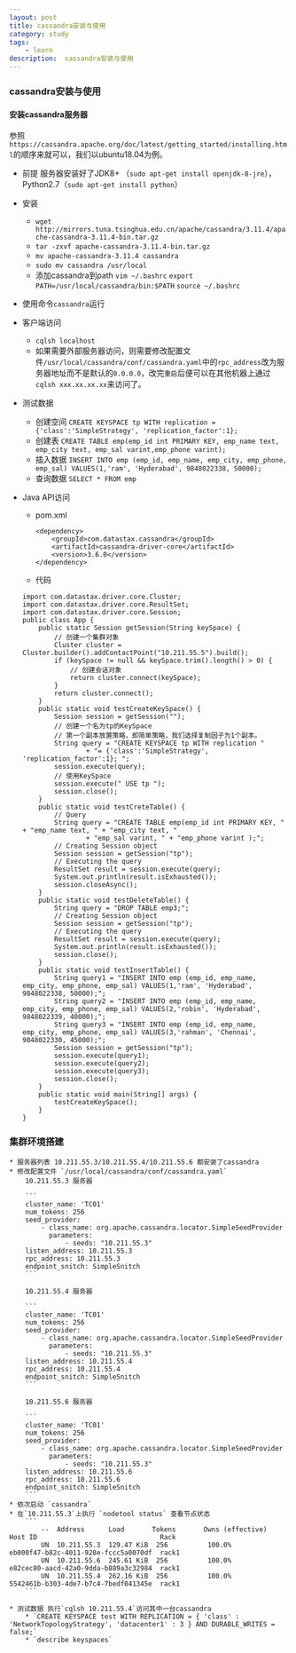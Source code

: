 ```yaml
---
layout: post
title: cassandra安装与使用
category: study
tags:
    - learn
description:  cassandra安装与使用
---
```



### cassandra安装与使用

#### 安装cassandra服务器
参照 `https://cassandra.apache.org/doc/latest/getting_started/installing.html`的顺序来就可以，我们以ubuntu18.04为例。

* 前提 服务器安装好了JDK8+ （`sudo apt-get install openjdk-8-jre`），Python2.7（`sudo apt-get install python`）

* 安装
	
	* `wget http://mirrors.tuna.tsinghua.edu.cn/apache/cassandra/3.11.4/apache-cassandra-3.11.4-bin.tar.gz`
	* `tar -zxvf apache-cassandra-3.11.4-bin.tar.gz`
	* `mv apache-cassandra-3.11.4 cassandra`
	* `sudo mv cassandra /usr/local`
	* 添加cassandra到path `vim ~/.bashrc` `export PATH=/usr/local/cassandra/bin:$PATH` `source ~/.bashrc`
* 使用命令`cassandra`运行

* 客户端访问
	* `cqlsh localhost`
	* 如果需要外部服务器访问，则需要修改配置文件`/usr/local/cassandra/conf/cassandra.yaml`中的`rpc_address`改为服务器地址而不是默认的`0.0.0.0`，改完`重启`后便可以在其他机器上通过`cqlsh xxx.xx.xx.xx`来访问了。
	
* 测试数据
	
	* 创建空间 `CREATE KEYSPACE tp WITH replication = {'class':'SimpleStrategy', 'replication_factor':1};`
	* 创建表  `CREATE TABLE emp(emp_id int PRIMARY KEY, emp_name text, emp_city text, emp_sal varint,emp_phone varint);`
	* 插入数据 `INSERT INTO emp (emp_id, emp_name, emp_city, emp_phone, emp_sal) VALUES(1,'ram', 'Hyderabad', 9848022338, 50000);`
	* 查询数据 `SELECT * FROM emp`

* Java API访问

	* pom.xml
		```
		<dependency>
			<groupId>com.datastax.cassandra</groupId>
			<artifactId>cassandra-driver-core</artifactId>
			<version>3.6.0</version>
		</dependency>
		```
	* 代码

	```
	import com.datastax.driver.core.Cluster;
	import com.datastax.driver.core.ResultSet;
	import com.datastax.driver.core.Session;
	public class App {
		public static Session getSession(String keySpace) {
			// 创建一个集群对象
			Cluster cluster = Cluster.builder().addContactPoint("10.211.55.5").build();
			if (keySpace != null && keySpace.trim().length() > 0) {
				// 创建会话对象
				return cluster.connect(keySpace);
			}
			return cluster.connect();
		}
		public static void testCreateKeySpace() {
			Session session = getSession("");
			// 创建一个名为tp的KeySpace
			// 第一个副本放置策略，即简单策略，我们选择复制因子为1个副本。
			String query = "CREATE KEYSPACE tp WITH replication "
					+ "= {'class':'SimpleStrategy', 'replication_factor':1}; ";
			session.execute(query);
			// 使用KeySpace
			session.execute(" USE tp ");
			session.close();
		}
		public static void testCreteTable() {
			// Query
			String query = "CREATE TABLE emp(emp_id int PRIMARY KEY, " + "emp_name text, " + "emp_city text, "
					+ "emp_sal varint, " + "emp_phone varint );";
			// Creating Session object
			Session session = getSession("tp");
			// Executing the query
			ResultSet result = session.execute(query);
			System.out.println(result.isExhausted());
			session.closeAsync();
		}
		public static void testDeleteTable() {
			String query = "DROP TABLE emp3;";
			// Creating Session object
			Session session = getSession("tp");
			// Executing the query
			ResultSet result = session.execute(query);
			System.out.println(result.isExhausted());
			session.close();
		}
		public static void testInsertTable() {
			String query1 = "INSERT INTO emp (emp_id, emp_name, emp_city, emp_phone, emp_sal) VALUES(1,'ram', 'Hyderabad', 9848022338, 50000);";
			String query2 = "INSERT INTO emp (emp_id, emp_name, emp_city, emp_phone, emp_sal) VALUES(2,'robin', 'Hyderabad', 9848022339, 40000);";
			String query3 = "INSERT INTO emp (emp_id, emp_name, emp_city, emp_phone, emp_sal) VALUES(3,'rahman', 'Chennai', 9848022330, 45000);";
			Session session = getSession("tp");
			session.execute(query1);
			session.execute(query2);
			session.execute(query3);
			session.close();
		}
		public static void main(String[] args) {
			testCreateKeySpace();
		}
	}
	```

### 集群环境搭建

	* 服务器列表 10.211.55.3/10.211.55.4/10.211.55.6 都安装了cassandra
	* 修改配置文件 `/usr/local/cassandra/conf/cassandra.yaml`
		10.211.55.3 服务器

		```
		cluster_name: 'TC01'
		num_tokens: 256
		seed_provider:
		    - class_name: org.apache.cassandra.locator.SimpleSeedProvider
		      parameters:
		          - seeds: "10.211.55.3"
		listen_address: 10.211.55.3
		rpc_address: 10.211.55.3
		endpoint_snitch: SimpleSnitch
		```

		10.211.55.4 服务器

		```
		cluster_name: 'TC01'
		num_tokens: 256
		seed_provider:
		    - class_name: org.apache.cassandra.locator.SimpleSeedProvider
		      parameters:
		          - seeds: "10.211.55.3"
		listen_address: 10.211.55.4
		rpc_address: 10.211.55.4
		endpoint_snitch: SimpleSnitch
		```

		10.211.55.6 服务器

		```
		cluster_name: 'TC01'
		num_tokens: 256
		seed_provider:
		    - class_name: org.apache.cassandra.locator.SimpleSeedProvider
		      parameters:
		          - seeds: "10.211.55.3"
		listen_address: 10.211.55.6
		rpc_address: 10.211.55.6
		endpoint_snitch: SimpleSnitch
		```
	* 依次启动 `cassandra`
	* 在`10.211.55.3`上执行 `nodetool status` 查看节点状态
		```
			--  Address      Load       Tokens       Owns (effective)  Host ID                               Rack
			UN  10.211.55.3  129.47 KiB  256          100.0%            eb000f47-b82c-4011-928e-fccc5a0070df  rack1
			UN  10.211.55.6  245.61 KiB  256          100.0%            e82cec80-aacd-42a0-9dda-b889a3c32984  rack1
			UN  10.211.55.4  262.16 KiB  256          100.0%            5542461b-b303-4de7-b7c4-7bedf041345e  rack1
		```

	* 测试数据 执行`cqlsh 10.211.55.4`访问其中一台cassandra
		* `CREATE KEYSPACE test WITH REPLICATION = { 'class' : 'NetworkTopologyStrategy', 'datacenter1' : 3 } AND DURABLE_WRITES = false;`
		* `describe keyspaces`



